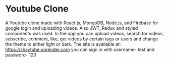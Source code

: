 # Youtube Clone

A Youtube clone made with React.js, MongoDB, Node.js, and Firebase for google login and uploading videos. Also JWT, Redux and styled components was used.
In the app you can upload videos, search for videos, subscribe, comment, like, get videos by certain tags or users and change the theme to either light or dark.
The site is available at: https://shaytube.onrender.com
you can sign in with username- test and password- 123
